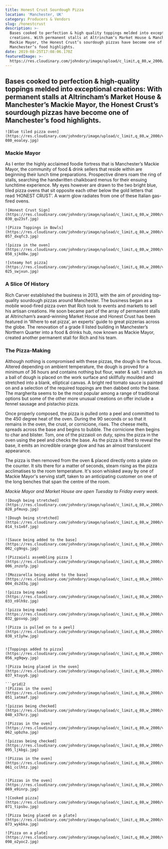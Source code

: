 ```yaml
---
title: Honest Crust Sourdough Pizza
location: 'Manchester, UK'
category: Producers & Vendors
slug: /honestcrust
description: >-
  Bases cooked to perfection & high quality toppings melded into exceptional
  creations. With permanent stalls at Altrincham’s Market House & Manchester’s
  Mackie Mayor, the Honest Crust’s sourdough pizzas have become one of
  Manchester’s food highlights.
date: 2019-08-25T17:08:06.170Z
featuredImage: >-
  https://res.cloudinary.com/johndory/image/upload/c_limit,q_80,w_2000/v1568569341/posts/honestcrust/honestCrust-061_cclhtz.jpg
---
```

## Bases cooked to perfection & high-quality toppings melded into exceptional creations: With permanent stalls at Altrincham’s Market House & Manchester’s Mackie Mayor, the Honest Crust’s sourdough pizzas have become one of Manchester’s food highlights.

```grid|1
![Blue tiled pizza oven](https://res.cloudinary.com/johndory/image/upload/c_limit,q_80,w_2000/v1568569341/posts/honestcrust/honestCrust-080_eoaley.jpg)
```

### Mackie Mayor

As I enter the highly acclaimed foodie fortress that is Manchester’s Mackie Mayor, the community of food & drink sellers that reside within are beginning their lunch time preparations.  Prospective diners roam the ring of stalls, searching the handwritten chalkboard menus for their ensuing lunchtime experience.  My eyes however are drawn to the two bright blue, tiled pizza ovens that sit opposite each other below the gold letters that read ‘HONEST CRUST’.  A warm glow radiates from one of these Italian gas-fired ovens. 

```grid|2
![Honest Crust Sign](https://res.cloudinary.com/johndory/image/upload/c_limit,q_80,w_2000/v1568569335/posts/honestcrust/honestCrust-030_qu23sf.jpg)

![Pizza Toppings in Bowls](https://res.cloudinary.com/johndory/image/upload/c_limit,q_80,w_2000/v1568569338/posts/honestcrust/honestCrust-057_dxqfc3.jpg)
```

```grid|2
![pizza in the oven](https://res.cloudinary.com/johndory/image/upload/c_limit,q_80,w_2000/v1568569339/posts/honestcrust/honestCrust-058_sjkd8w.jpg)

![steamy hot pizza](https://res.cloudinary.com/johndory/image/upload/c_limit,q_80,w_2000/v1568569333/posts/honestcrust/honestCrust-025_swjxun.jpg)
```

### A Slice Of History

Rich Carver established the business in 2013, with the aim of providing top-quality sourdough pizzas around Manchester. The business began as a mobile wood-fired pizza oven that Rich took to events and markets to sell his artisan creations.  He soon became part of the array of permanent stalls at Altrincham’s award-winning Market House and Honest Crust has been featured in ‘Where to eat pizza’, an experts’ guide to great pizzerias across the globe. The renovation of a grade II listed building in Manchester’s Northern Quarter into a food & drinks hub, now known as Mackie Mayor, created another permanent stall for Rich and his team.

### The Pizza-Making

Although nothing is compromised with these pizzas, the dough is the focus.  Altered depending on ambient temperature, the dough is proved for a minimum of 36 hours and contains nothing but flour, water & salt.  I watch as a ball of dough is placed on the work surface and skillfully moulded and stretched into a blank, elliptical canvas. A bright red tomato sauce is painted on and a selection of the required toppings are then dabbed onto the base.  The margherita seems to be the most popular among a range of traditional options but some of the other more unusual creations on offer include a fennel sausage and pistachio pizza.  

Once properly composed, the pizza is pulled onto a peel and committed to the 450 degree heat of the oven.  During the 90 seconds or so that it remains in the oven, the crust, or cornicione, rises. The cheese melts, spreads across the base and begins to bubble. The cornicione then begins to char and blister.  Tom, one of the pizzaioli on duty, spins the pizza in the oven using the peel and checks the base.  As the pizza is lifted to reveal the base, it emits an incredible orange glow and has an almost translucent appearance.

The pizza is then removed from the oven & placed directly onto a plate on the counter. It sits there for a matter of seconds, steam rising as the pizza acclimatises to the room temperature.  It's soon whisked away by one of Mackie Mayor's serving staff, taken to an  anticipating customer on one of the long benches that span the centre of the room. 

_Mackie Mayor and Market House are open Tuesday to Friday every week._


```grid|2
![Dough being stretched](https://res.cloudinary.com/johndory/image/upload/c_limit,q_80,w_2000/v1568569334/posts/honestcrust/honestCrust-028_pfmuvp.jpg)

![Dough being stretched](https://res.cloudinary.com/johndory/image/upload/c_limit,q_80,w_2000/v1568569344/posts/honestcrust/honestCrust-014_ts1x6f.jpg)

```

```grid|1

![Sauce being added to the base](https://res.cloudinary.com/johndory/image/upload/c_limit,q_80,w_2000/v1568569344/posts/honestcrust/honestCrust-002_cg9ngs.jpg)
```

```grid|2
![Pizzaioli assembling pizza ](https://res.cloudinary.com/johndory/image/upload/c_limit,q_80,w_2000/v1568569345/posts/honestcrust/honestCrust-006_znzofp.jpg)

![Mozzarella being added to the base](https://res.cloudinary.com/johndory/image/upload/c_limit,q_80,w_2000/v1568569345/posts/honestcrust/honestCrust-004_ds2d3q.jpg)
```

```grid|2
![pizza being made](https://res.cloudinary.com/johndory/image/upload/c_limit,q_80,w_2000/v1568569332/posts/honestcrust/honestCrust-033_n9lh9z.jpg)

![pizza being made](https://res.cloudinary.com/johndory/image/upload/c_limit,q_80,w_2000/v1568569332/posts/honestcrust/honestCrust-032_gpsvop.jpg)
```

```grid|1
![Pizza is pulled on to a peel](https://res.cloudinary.com/johndory/image/upload/c_limit,q_80,w_2000/v1568569334/posts/honestcrust/honestCrust-038_st1yhw.jpg)
```

```grid|2

![Toppings added to pizza](https://res.cloudinary.com/johndory/image/upload/c_limit,q_80,w_2000/v1568569336/posts/honestcrust/honestCrust-056_xg9qwy.jpg)

![Pizza being placed in the oven](https://res.cloudinary.com/johndory/image/upload/c_limit,q_80,w_2000/v1568569333/posts/honestcrust/honestCrust-037_ktuyy6.jpg)

```grid|2
![Pizzas in the oven](https://res.cloudinary.com/johndory/image/upload/c_limit,q_80,w_2000/v1568569336/posts/honestcrust/honestCrust-051_iatmaf.jpg)

![pizzas being checked](https://res.cloudinary.com/johndory/image/upload/c_limit,q_80,w_2000/v1568569334/posts/honestcrust/honestCrust-040_x37krz.jpg)
```

```grid|2
![Pizzas in the oven](https://res.cloudinary.com/johndory/image/upload/c_limit,q_80,w_2000/v1568569340/posts/honestcrust/honestCrust-062_upbzha.jpg)

![pizzas being checked](https://res.cloudinary.com/johndory/image/upload/c_limit,q_80,w_2000/v1568569345/posts/honestcrust/honestCrust-095_ljkbgi.jpg)

```

```grid|1
![Pizzas in the oven](https://res.cloudinary.com/johndory/image/upload/c_limit,q_80,w_2000/v1568569341/posts/honestcrust/honestCrust-061_cclhtz.jpg)
```

```grid|2

![Pizzas in the oven](https://res.cloudinary.com/johndory/image/upload/c_limit,q_80,w_2000/v1568569340/posts/honestcrust/honestCrust-069_e9inrp.jpg)

![Cooked pizza](https://res.cloudinary.com/johndory/image/upload/c_limit,q_80,w_2000/v1568569341/posts/honestcrust/honestCrust-071_tipsbu.jpg)
```

```grid|2
![Pizza being placed on a plate](https://res.cloudinary.com/johndory/image/upload/c_limit,q_80,w_2000/v1568569341/posts/honestcrust/honestCrust-073_wykbka.jpg)

![Pizza on a plate](https://res.cloudinary.com/johndory/image/upload/c_limit,q_80,w_2000/v1568569343/posts/honestcrust/honestCrust-098_o2yoc2.jpg)
```
